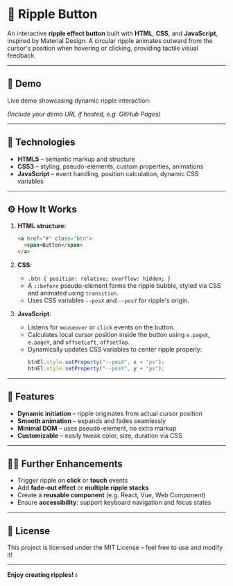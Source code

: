 # 🌊 Ripple Button

An interactive **ripple effect button** built with **HTML**, **CSS**, and **JavaScript**, inspired by Material Design. A circular ripple animates outward from the cursor's position when hovering or clicking, providing tactile visual feedback.

---

## 🚀 Demo

Live demo showcasing dynamic ripple interaction:

*(Include your demo URL if hosted, e.g. GitHub Pages)*

---

## 🧱 Technologies

- **HTML5** – semantic markup and structure  
- **CSS3** – styling, pseudo-elements, custom properties, animations  
- **JavaScript** – event handling, position calculation, dynamic CSS variables

---

## ⚙️ How It Works

1. **HTML structure:**
    ```html
    <a href="#" class="btn">
      <span>Button</span>
    </a>
    ```

2. **CSS**:
   - `.btn { position: relative; overflow: hidden; }`
   - A `::before` pseudo-element forms the ripple bubble, styled via CSS and animated using `transition`.
   - Uses CSS variables `--posX` and `--posY` for ripple's origin.

3. **JavaScript**:
   - Listens for `mouseover` or `click` events on the button.
   - Calculates local cursor position inside the button using `e.pageX`, `e.pageY`, and `offsetLeft`, `offsetTop`.
   - Dynamically updates CSS variables to center ripple properly:
     ```js
     btnEl.style.setProperty("--posX", x + "px");
     btnEl.style.setProperty("--posY", y + "px");
     ```

---

## 🎯 Features

- **Dynamic initiation** – ripple originates from actual cursor position  
- **Smooth animation** – expands and fades seamlessly  
- **Minimal DOM** – uses pseudo-element, no extra markup  
- **Customizable** – easily tweak color, size, duration via CSS  

---


## 👨‍💻 Further Enhancements

- Trigger ripple on **click** or **touch** events  
- Add **fade-out effect** or **multiple ripple stacks**  
- Create a **reusable component** (e.g. React, Vue, Web Component)  
- Ensure **accessibility**: support keyboard navigation and focus states  

---

## 📄 License

This project is licensed under the MIT License – feel free to use and modify it!

---

**Enjoy creating ripples! 💧**

